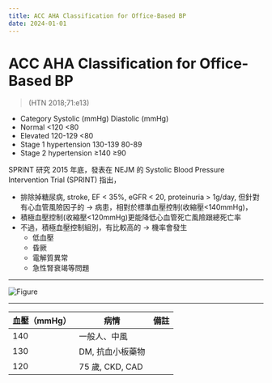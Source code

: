 ```yaml
---
title: ACC AHA Classification for Office-Based BP
date: 2024-01-01
---
```


# ACC AHA Classification for Office-Based BP

> (HTN 2018;71:e13)

- Category Systolic (mmHg) Diastolic (mmHg)
- Normal <120 <80
- Elevated 120-129 <80
- Stage 1 hypertension 130-139 80-89
- Stage 2 hypertension ≥140 ≥90

SPRINT 研究 2015 年底，發表在 NEJM 的 Systolic Blood Pressure Intervention Trial (SPRINT) 指出，

- 排除掉糖尿病, stroke, EF < 35%, eGFR < 20, proteinuria > 1g/day, 但針對有心血管風險因子的 → 病患，相對於標準血壓控制(收縮壓<140mmHg)，
- 積極血壓控制(收縮壓<120mmHg)更能降低心血管死亡風險跟總死亡率
- 不過，積極血壓控制組別，有比較高的 → 機率會發生
  - 低血壓
  - 昏厥
  - 電解質異常
  - 急性腎衰竭等問題

---

![Figure](https://i.imgur.com/sGakxw8.png)

---

| 血壓（mmHg） | 病情             | 備註 |
| ------------ | ---------------- | ---- |
| 140          | 一般人、中風     |      |
| 130          | DM, 抗血小板藥物 |      |
| 120          | 75 歲, CKD, CAD  |      |
